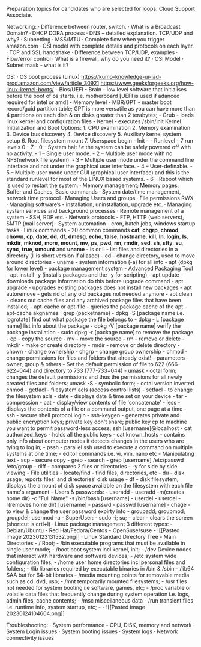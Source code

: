 Preparation topics for candidates who are selected for loops: Cloud Support Associate. 

Networking: 
· Difference between router, switch. 
· What is a Broadcast Domain? 
· DHCP DORA process 
· DNS – detailed explanation. TCP/UDP and why? 
· Subnetting · MSS/MTU 
· Complete flow when you trigger amazon.com 
· OSI model with complete details and protocols on each layer. 
· TCP and SSL handshake · Difference between TCP/UDP, examples 
· Flow/error control · What is a firewall, why do you need it? 
· OSI Model 
· Subnet mask - what is it?

OS: 
· OS boot process (Linux) https://kumo-knowledge-ui-iad-prod.amazon.com/view/article_30921 https://www.geeksforgeeks.org/how-linux-kernel-boots/
	- Bios/UEFI - Brain - low level software that initialises before the boot of os starts. i.e. motherboard [UEFI is used if adanced required for intel or amd]
	- Memory level - MBR/GPT - master boot record/guid partition table; GPT is more versatile as you can have more than 4 partitions on each dish & on disks greater than 2 terabytes;
	- Grub - loads linux kernel and configuration files
	- Kernel - executes /sbin/init Kernel Initialization and Boot Options:
			1.  CPU examination
			2.  Memory examination
			3.  Device bus discovery
			4.  Device discovery
			5.  Auxiliary kernel system setup
			6.  Root filesystem mount
			7.  Userspace begin
	- Init - 
	- Runlevel - 7 run levels 0 - 7 
		- 0 – System halt _i.e_ the system can be safely powered off with no activity.
		-   1 – Single user mode.
		-   2 – Multiple user mode with no NFS(network file system).
		-   3 – Multiple user mode under the command line interface and not under the graphical user interface.
		-   4 – User-definable.
		-   5 – Multiple user mode under GUI (graphical user interface) and this is the standard runlevel for most of the LINUX based systems.
		-   6 – Reboot which is used to restart the system.
· Memory management; Memory pages; Buffer and Caches, Basic commands 
· System date/time management, network time protocol 
· Managing Users and groups 
· File permissions RWX
· Managing software’s - installation, uninstallation, upgrade etc. 
· Managing system services and background processes 
· Remote management of a system - SSH, RDP etc. 
· Network protocols - FTP, HTTP (web servers), SMTP (mail server) 
· System automation - cron, batch jobs, windows startup tasks 
· Linux commands - 20 common commands **cat**, **chgrp**, **chmod**, **chown**, **cp**, **date**, **dd**, **df**, **dmesg**, **echo**, **false**, **hostname**, **kill**, **ln**, **login**, **ls**, **mkdir**, **mknod**, **more**, **mount**, **mv**, **ps**, **pwd**, **rm**, **rmdir**, **sed**, **sh**, **stty**, **su**, **sync**, **true**, **umount** and **uname**
	- ls or ll - list files and directories in a directory (ll is short version if aliased)
	- cd - change directory, used to move around directories
	- uname - system information (-a) for all info 
	- apt (dpkg for lower level) - package management system - Advanced Packaging Tool
			- apt install -y (installs packages and the -y for scripting)
			- apt update - downloads package information do this before upgrade command
			- apt upgrade - upgrades existing packages does not install new packages
			- apt autoremove - gets rid of any old packages not needed anymore
			- apt clean - cleans out cache files and any archived package files that have been installed;
		- apt-cache or apt-file - queries the package cache of the apt
			- apt-cache akgnames | grep (packetname)
		- dpkg -S [package name i.e. logrotate] find out what package the file belongs to
		- dpkg - L [package name] list info about the package
		- dpkg -V [package name] verify the package installation
		- sudo dpkg -r [package name] to remove the package
	- cp - copy the source
	- mv - move the source
	- rm - remove or delete
	- mkdir - make or create directory
	- rmdir - remove or delete directory
	- chown - change ownership
	- chgrp - change group ownership
	- chmod - change permissions for files and folders that already exist!
		- parameters - owner, group & others
		- Set the default permission of file to 622 (666-622=044) and directory to 733 (777-733=044)
	- umask - octal form; changes the default permissions and thus the permissions for all newly created files and folders; umask -S - symbolic form;
		- octal version inverted chmod
	- getfacl - filesystem acls (access control lists)
	- setfacl - to change the filesystem acls
	- date - displays date & time set on your device
	- tar - compression
	- cat - display/view contents of file 'concatenate'
	- less - displays the contents of a file or a command output, one page at a time
	- ssh - secure shell protocol login
		- ssh-keygen - generates private and public encryption keys; private key don't share; public key cp to machine you want to permit password-less access; ssh [username]@localhost
		- cat authorized_keys - holds all the public keys
		- cat known_hosts - contains only info about computer nodes it detects changes in the users who are tying to log in;
		- pssh - parallel ssh used to execute a command on multiple systems at one time;
	- editor commands i.e. vi, vim, nano etc
	- Manipulating text 
		- scp - secure copy
		- grep - search - grep [username] /etc/passwd /etc/group
		- diff - compares 2 files or directories - -y for side by side viewing
	- File utilities
		- locate/find - find files, directories, etc
		- du - disk usage, reports files' and directories' disk usage
		- df - disk filesystem, displays the amount of disk space available on the filesystem with each file name's argument
	- Users & passwords:
		- useradd - useradd -m(creates home dir) -c "Full Name" -s /bin/bash [username]
		- userdel - userdel -r(removes home dir) [username]
		- passwd - passwd [username]
		- chage - to view & change the user password expirty info
		- groupadd; groupmod; groupdel; usermod -a
	- SuperUser:
		- sudo -i; su;
	- clear - clears the screen (shortcut is crtl+l)
· Linux package management 3 different types:
	- Debian/Ubuntu
	- Red Hat/Fedora/Centos
	- OpenSuse/suse
	- ![[Pasted image 20230123131532.png]]
· Linux Standard Directory Tree - Main Directories
	- / Root; 
	- /bin executable programs that must be available in single user mode; 
	- /boot boot system incl kernel, init; 
	- /dev Device nodes that interact with hardware and software devices;
	- /etc system wide configuration files;
	- /home user home directories incl personal files and folders;
	- /lib libraries required by executable binaries in /bin & /sbin
	- /lib64 SAA but for 64-bit libraries
	- /media mounting points for removable media such as cd, dvd, usb;
	- /mnt temporarily mounted filesystems;
	- /usr files not needed for system booting i.e software, games, etc;
	- /proc variable or volatile data files that frequently change during system operation i.e. logs, admin files, cache contents;
	- /msc miscellaneous data
	- /run transient files i.e. runtime info, system startup, etc;
	- 
	- ![[Pasted image 20230124104604.png]]


Troubleshooting: 
· System performance - CPU, DISK, memory and network 
· System Login issues 
· System booting issues 
· System logs 
· Network connectivity issues